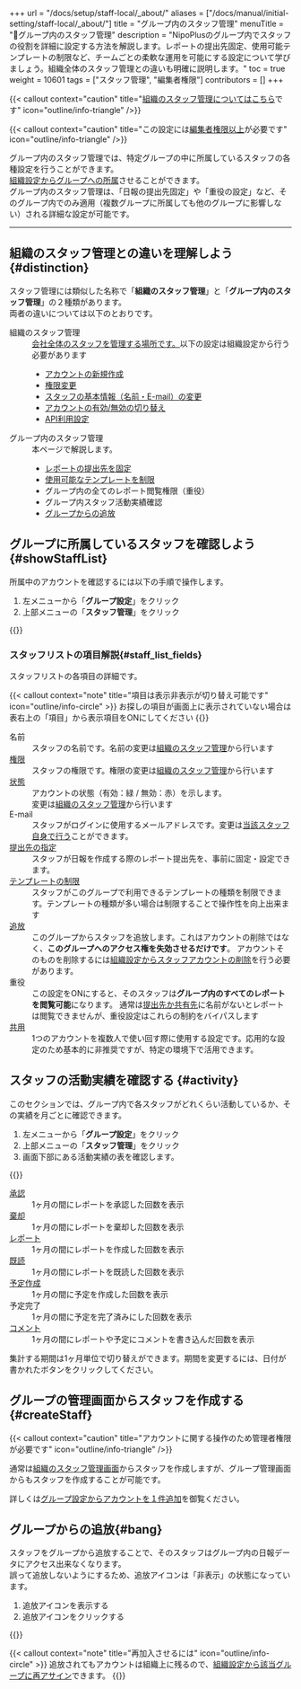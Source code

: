 +++
url = "/docs/setup/staff-local/_about/"
aliases = ["/docs/manual/initial-setting/staff-local/_about/"]
title = "グループ内のスタッフ管理"
menuTitle = "👤グループ内のスタッフ管理"
description = "NipoPlusのグループ内でスタッフの役割を詳細に設定する方法を解説します。レポートの提出先固定、使用可能テンプレートの制限など、チームごとの柔軟な運用を可能にする設定について学びましょう。組織全体のスタッフ管理との違いも明確に説明します。"
toc = true
weight = 10601
tags = ["スタッフ管理", "編集者権限"]
contributors = []
+++

{{< callout context="caution" title="[組織のスタッフ管理についてはこちら](/docs/setup/staff-global/make/)です" icon="outline/info-triangle" />}}

{{< callout context="caution" title="この設定には[編集者権限以上](/docs/setup/staff-global/rank/#manager)が必要です" icon="outline/info-triangle" />}}

グループ内のスタッフ管理では、特定グループの中に所属しているスタッフの各種設定を行うことができます。  
[組織設定からグループへの所属](<(/docs/setup/staff-global/make/)>)させることができます。  
グループ内のスタッフ管理は、「日報の提出先固定」や「重役の設定」など、そのグループ内でのみ適用（複数グループに所属しても他のグループに影響しない）される詳細な設定が可能です。

---

## 組織のスタッフ管理との違いを理解しよう {#distinction}

スタッフ管理には類似した名称で「**組織のスタッフ管理**」と「**グループ内のスタッフ管理**」の２種類があります。  
両者の違いについては以下のとおりです。

<dl class="basic">
<dt>組織のスタッフ管理</dt>
<dd>
    <a href="/docs/setup/staff-global/manage/">会社全体のスタッフを管理する場所です。</a>以下の設定は組織設定から行う必要があります
    <ul>
        <li><a href="/docs/setup/staff-global/make/#howto_make">アカウントの新規作成</a></li>
        <li><a href="/docs/setup/staff-global/rank/">権限変更</a></li>
        <li><a href="/docs/setup/staff-global/make/#change_staff_data">スタッフの基本情報（名前・E-mail）の変更</a></li>
        <li><a href="/docs/setup/staff-global/make/#stop_remove">アカウントの有効/無効の切り替え</a></li>
        <li><a href="/docs/manual/api/key/">API利用設定</a></li>
    </ul>
</dd>
<dt>グループ内のスタッフ管理</dt>
<dd>
    本ページで解説します。
    <ul>
        <li><a href="/docs/setup/staff-local/dist/">レポートの提出先を固定</a></li>
        <li><a href="/docs/setup/staff-local/template/">使用可能なテンプレートを制限</a></li>
        <li>グループ内の全てのレポート閲覧権限（重役）</li>
        <li>グループ内スタッフ活動実績確認</li>
        <li><a href="#bang">グループからの追放</a></li>
    </ul>
</dd>
</dl>

## グループに所属しているスタッフを確認しよう {#showStaffList}

所属中のアカウントを確認するには以下の手順で操作します。

1.  左メニューから「**グループ設定**」をクリック
2.  上部メニューの「**スタッフ管理**」をクリック

{{<icatch filename="img/staff-local" msg="スタッフ一覧が表示されたね" alice="pc">}}

### スタッフリストの項目解説{#staff_list_fields}

スタッフリストの各項目の詳細です。

{{< callout context="note" title="項目は表示非表示が切り替え可能です" icon="outline/info-circle" >}}
お探しの項目が画面上に表示されていない場合は表右上の「項目」から表示項目をONにしてください
{{</callout>}}

<dl class="basic">
<dt>名前</dt>
<dd>スタッフの名前です。名前の変更は<a href="/docs/setup/staff-global/manage/#change_staff_data">組織のスタッフ管理</a>から行います</dd>
<dt><a href="/docs/setup/staff-global/rank/">権限</a></dt>
<dd>スタッフの権限です。権限の変更は<a href="/docs/setup/staff-global/manage/#change_staff_data">組織のスタッフ管理</a>から行います</dd>
<dt><a href="/docs/setup/staff-global/make/#stop_remove">状態</a></dt>
<dd>アカウントの状態（有効：緑 / 無効：赤）を示します。<br>変更は<a href="/docs/setup/staff-global/manage/#disable">組織のスタッフ管理</a>から行います</dd>
<dt>E-mail</dt>
<dd>スタッフがログインに使用するメールアドレスです。変更は<a href="/docs/manual/account/signin/">当該スタッフ自身で行う</a>ことができます。</dd>
<dt><a href="/docs/setup/staff-local/dist/">提出先の指定</a></dt>
<dd>
    スタッフが日報を作成する際のレポート提出先を、事前に固定・設定できます。
</dd>
<dt><a href="/docs/setup/staff-local/template/">テンプレートの制限</a></dt>
<dd>
    スタッフがこのグループで利用できるテンプレートの種類を制限できます。テンプレートの種類が多い場合は制限することで操作性を向上出来ます
</dd>
<dt><a href="#bang">追放</a></dt>
<dd>
    このグループからスタッフを追放します。これはアカウントの削除ではなく、<strong>このグループへのアクセス権を失効させるだけです</strong>。
    アカウントそのものを削除するには<a href="/docs/setup/staff-global/make/#remove">組織設定からスタッフアカウントの削除</a>を行う必要があります。
</dd>
<dt>重役</dt>
<dd>
    この設定をONにすると、そのスタッフは<strong>グループ内のすべてのレポートを閲覧可能</strong>になります。
    通常は<a href="/docs/manual/write-report/dist/">提出先か共有先</a>に名前がないとレポートは閲覧できませんが、重役設定はこれらの制約をバイパスします
</dd>
<dt><a href="/docs/setup/staff-local/share/">共用</a></dt>
<dd>
    1つのアカウントを複数人で使い回す際に使用する設定です。応用的な設定のため基本的に非推奨ですが、特定の環境下で活用できます。
</dd>
</dl>

## スタッフの活動実績を確認する {#activity}

このセクションでは、グループ内で各スタッフがどれくらい活動しているか、その実績を月ごとに確認できます。

1.  左メニューから「**グループ設定**」をクリック
2.  上部メニューの「**スタッフ管理**」をクリック
3.  画面下部にある活動実績の表を確認します。

{{<icatch filename="img/staff-activity" msg="スタッフの人事評価としても使えるかも？" alice="question">}}

<dl class="basic">
<dt><a href="/docs/manual/read-report/state/#agree">承認</a></dt>
<dd>1ヶ月の間にレポートを承認した回数を表示</dd>
<dt><a href="/docs/manual/read-report/state/#reject">棄却</a></dt>
<dd>1ヶ月の間にレポートを棄却した回数を表示</dd>
<dt><a href="/docs/manual/write-report/write/">レポート</a></dt>
<dd>1ヶ月の間にレポートを作成した回数を表示</dd>
<dt><a href="/docs/manual/read-report/state/#readed">既読</a></dt>
<dd>1ヶ月の間にレポートを既読した回数を表示</dd>
<dt><a href="/docs/manual/event/list/">予定作成</a></dt>
<dd>1ヶ月の間に予定を作成した回数を表示</dd>
<dt>予定完了</dt>
<dd>1ヶ月の間に予定を完了済みにした回数を表示</dd>
<dt><a href="/docs/manual/read-report/state/#comment">コメント</a></dt>
<dd>1ヶ月の間にレポートや予定にコメントを書き込んだ回数を表示</dd>
</dl>

集計する期間は1ヶ月単位で切り替えができます。期間を変更するには、日付が書かれたボタンをクリックしてください。

## グループの管理画面からスタッフを作成する {#createStaff}

{{< callout context="caution" title="アカウントに関する操作のため管理者権限が必要です" icon="outline/info-triangle" />}}

通常は[組織のスタッフ管理画面](/docs/setup/staff-global/make/)からスタッフを作成しますが、グループ管理画面からもスタッフを作成することが可能です。

詳しくは[グループ設定からアカウントを１件追加](/docs/setup/staff-global/make/#make_group)を御覧ください。

## グループからの追放{#bang}

スタッフをグループから追放することで、そのスタッフはグループ内の日報データにアクセス出来なくなります。  
誤って追放しないようにするため、追放アイコンは「非表示」の状態になっています。

1. 追放アイコンを表示する
2. 追放アイコンをクリックする

{{<iTablet filename="img/bang" msg="追放しても組織にアカウントは残るからね" alice="ok">}}

{{< callout context="note" title="再加入させるには" icon="outline/info-circle" >}}
追放されてもアカウントは組織上に残るので、[組織設定から該当グループに再アサイン](/docs/setup/make-group/#join_staff)できます。
{{</callout>}}
